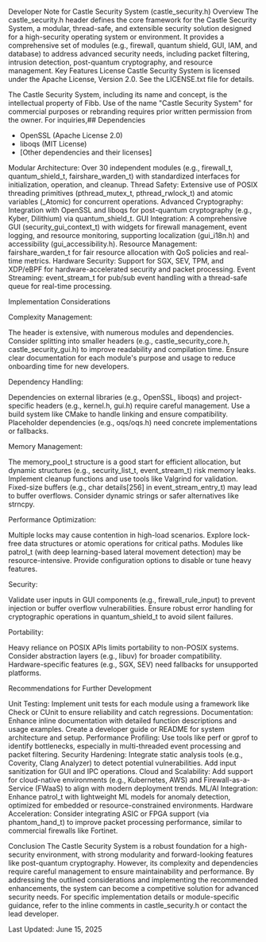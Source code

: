 Developer Note for Castle Security System (castle_security.h)
Overview
The castle_security.h header defines the core framework for the Castle Security System, a modular, thread-safe, and extensible security solution designed for a high-security operating system or environment. It provides a comprehensive set of modules (e.g., firewall, quantum shield, GUI, IAM, and database) to address advanced security needs, including packet filtering, intrusion detection, post-quantum cryptography, and resource management.
Key Features
License
Castle Security System is licensed under the Apache License, Version 2.0. See the LICENSE.txt file for details.

The Castle Security System, including its name and concept, is the intellectual property of Fibb. Use of the name "Castle Security System" for commercial purposes or rebranding requires prior written permission from the owner. For inquiries,## Dependencies
- OpenSSL (Apache License 2.0)
- liboqs (MIT License)
- [Other dependencies and their licenses]

Modular Architecture: Over 30 independent modules (e.g., firewall_t, quantum_shield_t, fairshare_warden_t) with standardized interfaces for initialization, operation, and cleanup.
Thread Safety: Extensive use of POSIX threading primitives (pthread_mutex_t, pthread_rwlock_t) and atomic variables (_Atomic) for concurrent operations.
Advanced Cryptography: Integration with OpenSSL and liboqs for post-quantum cryptography (e.g., Kyber, Dilithium) via quantum_shield_t.
GUI Integration: A comprehensive GUI (security_gui_context_t) with widgets for firewall management, event logging, and resource monitoring, supporting localization (gui_i18n.h) and accessibility (gui_accessibility.h).
Resource Management: fairshare_warden_t for fair resource allocation with QoS policies and real-time metrics.
Hardware Security: Support for SGX, SEV, TPM, and XDP/eBPF for hardware-accelerated security and packet processing.
Event Streaming: event_stream_t for pub/sub event handling with a thread-safe queue for real-time processing.

Implementation Considerations

Complexity Management:

The header is extensive, with numerous modules and dependencies. Consider splitting into smaller headers (e.g., castle_security_core.h, castle_security_gui.h) to improve readability and compilation time.
Ensure clear documentation for each module's purpose and usage to reduce onboarding time for new developers.


Dependency Handling:

Dependencies on external libraries (e.g., OpenSSL, liboqs) and project-specific headers (e.g., kernel.h, gui.h) require careful management. Use a build system like CMake to handle linking and ensure compatibility.
Placeholder dependencies (e.g., oqs/oqs.h) need concrete implementations or fallbacks.


Memory Management:

The memory_pool_t structure is a good start for efficient allocation, but dynamic structures (e.g., security_list_t, event_stream_t) risk memory leaks. Implement cleanup functions and use tools like Valgrind for validation.
Fixed-size buffers (e.g., char details[256] in event_stream_entry_t) may lead to buffer overflows. Consider dynamic strings or safer alternatives like strncpy.


Performance Optimization:

Multiple locks may cause contention in high-load scenarios. Explore lock-free data structures or atomic operations for critical paths.
Modules like patrol_t (with deep learning-based lateral movement detection) may be resource-intensive. Provide configuration options to disable or tune heavy features.


Security:

Validate user inputs in GUI components (e.g., firewall_rule_input) to prevent injection or buffer overflow vulnerabilities.
Ensure robust error handling for cryptographic operations in quantum_shield_t to avoid silent failures.


Portability:

Heavy reliance on POSIX APIs limits portability to non-POSIX systems. Consider abstraction layers (e.g., libuv) for broader compatibility.
Hardware-specific features (e.g., SGX, SEV) need fallbacks for unsupported platforms.



Recommendations for Further Development

Unit Testing: Implement unit tests for each module using a framework like Check or CUnit to ensure reliability and catch regressions.
Documentation: Enhance inline documentation with detailed function descriptions and usage examples. Create a developer guide or README for system architecture and setup.
Performance Profiling: Use tools like perf or gprof to identify bottlenecks, especially in multi-threaded event processing and packet filtering.
Security Hardening: Integrate static analysis tools (e.g., Coverity, Clang Analyzer) to detect potential vulnerabilities. Add input sanitization for GUI and IPC operations.
Cloud and Scalability: Add support for cloud-native environments (e.g., Kubernetes, AWS) and Firewall-as-a-Service (FWaaS) to align with modern deployment trends.
ML/AI Integration: Enhance patrol_t with lightweight ML models for anomaly detection, optimized for embedded or resource-constrained environments.
Hardware Acceleration: Consider integrating ASIC or FPGA support (via phantom_hand_t) to improve packet processing performance, similar to commercial firewalls like Fortinet.

Conclusion
The Castle Security System is a robust foundation for a high-security environment, with strong modularity and forward-looking features like post-quantum cryptography. However, its complexity and dependencies require careful management to ensure maintainability and performance. By addressing the outlined considerations and implementing the recommended enhancements, the system can become a competitive solution for advanced security needs.
For specific implementation details or module-specific guidance, refer to the inline comments in castle_security.h or contact the lead developer.

Last Updated: June 15, 2025
